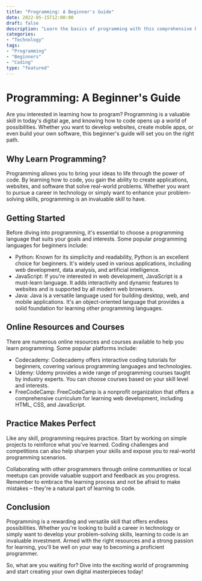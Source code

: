 ```yaml
---
title: "Programming: A Beginner's Guide"
date: 2022-05-15T12:00:00
draft: false
description: "Learn the basics of programming with this comprehensive beginner's guide."
categories:
- "Technology"
tags:
- "Programming"
- "Beginners"
- "Coding"
type: "featured"
---
```


# Programming: A Beginner's Guide

Are you interested in learning how to program? Programming is a valuable skill in today's digital age, and knowing how to code opens up a world of possibilities. Whether you want to develop websites, create mobile apps, or even build your own software, this beginner's guide will set you on the right path.

## Why Learn Programming?

Programming allows you to bring your ideas to life through the power of code. By learning how to code, you gain the ability to create applications, websites, and software that solve real-world problems. Whether you want to pursue a career in technology or simply want to enhance your problem-solving skills, programming is an invaluable skill to have.

## Getting Started

Before diving into programming, it's essential to choose a programming language that suits your goals and interests. Some popular programming languages for beginners include:

- Python: Known for its simplicity and readability, Python is an excellent choice for beginners. It's widely used in various applications, including web development, data analysis, and artificial intelligence.
- JavaScript: If you're interested in web development, JavaScript is a must-learn language. It adds interactivity and dynamic features to websites and is supported by all modern web browsers.
- Java: Java is a versatile language used for building desktop, web, and mobile applications. It's an object-oriented language that provides a solid foundation for learning other programming languages.

## Online Resources and Courses

There are numerous online resources and courses available to help you learn programming. Some popular platforms include:

- Codecademy: Codecademy offers interactive coding tutorials for beginners, covering various programming languages and technologies.
- Udemy: Udemy provides a wide range of programming courses taught by industry experts. You can choose courses based on your skill level and interests.
- FreeCodeCamp: FreeCodeCamp is a nonprofit organization that offers a comprehensive curriculum for learning web development, including HTML, CSS, and JavaScript.

## Practice Makes Perfect

Like any skill, programming requires practice. Start by working on simple projects to reinforce what you've learned. Coding challenges and competitions can also help sharpen your skills and expose you to real-world programming scenarios.

Collaborating with other programmers through online communities or local meetups can provide valuable support and feedback as you progress. Remember to embrace the learning process and not be afraid to make mistakes – they're a natural part of learning to code.

## Conclusion

Programming is a rewarding and versatile skill that offers endless possibilities. Whether you're looking to build a career in technology or simply want to develop your problem-solving skills, learning to code is an invaluable investment. Armed with the right resources and a strong passion for learning, you'll be well on your way to becoming a proficient programmer.

So, what are you waiting for? Dive into the exciting world of programming and start creating your own digital masterpieces today!
